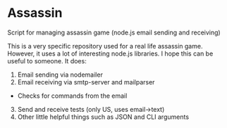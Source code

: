 # Assassin
Script for managing assassin game (node.js email sending and receiving)

This is a very specific repository used for a real life assassin game. However, it uses a lot of interesting node.js libraries. I hope this can be useful to someone. It does:

1. Email sending via nodemailer
2. Email receiving via smtp-server and mailparser
  - Checks for commands from the email
  
3. Send and receive tests (only US, uses email->text)
4. Other little helpful things such as JSON and CLI arguments
  
